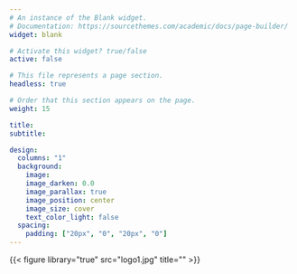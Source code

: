 ```yaml
---
# An instance of the Blank widget.
# Documentation: https://sourcethemes.com/academic/docs/page-builder/
widget: blank

# Activate this widget? true/false
active: false

# This file represents a page section.
headless: true

# Order that this section appears on the page.
weight: 15

title:
subtitle:

design:
  columns: "1"
  background:
    image:
    image_darken: 0.0
    image_parallax: true
    image_position: center
    image_size: cover
    text_color_light: false
  spacing:
    padding: ["20px", "0", "20px", "0"]
---
```


{{< figure library="true" src="logo1.jpg" title="" >}}
